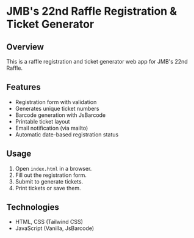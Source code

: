 # JMB's 22nd Raffle Registration & Ticket Generator

## Overview
This is a raffle registration and ticket generator web app for JMB's 22nd Raffle.

## Features
- Registration form with validation
- Generates unique ticket numbers
- Barcode generation with JsBarcode
- Printable ticket layout
- Email notification (via mailto)
- Automatic date-based registration status

## Usage
1. Open `index.html` in a browser.
2. Fill out the registration form.
3. Submit to generate tickets.
4. Print tickets or save them.

## Technologies
- HTML, CSS (Tailwind CSS)
- JavaScript (Vanilla, JsBarcode)
